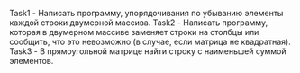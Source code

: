 Task1 - Написать программу, упорядочивания по убыванию элементы каждой строки двумерной массива.
Task2 - Написать программу, которая в двумерном массиве заменяет строки на столбцы или сообщить, что это невозможно (в случае, если матрица не квадратная).
Task3 - В прямоугольной матрице найти строку с наименьшей суммой элементов.
